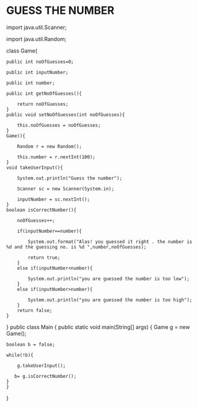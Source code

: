 # GUESS THE NUMBER 
import  java.util.Scanner;

import java.util.Random;

class Game{

    public int noOfGuesses=0;
    
    public int inputNumber;
    
    public int number;
    
    public int getNoOfGuesses(){
    
        return noOfGuesses;
    }
    public void setNoOfGuesses(int noOfGuesses){
    
        this.noOfGuesses = noOfGuesses;
    }
    Game(){
    
        Random r = new Random();
        
        this.number = r.nextInt(100);
    }
    void takeUserInput(){
    
        System.out.println("Guess the number");
        
        Scanner sc = new Scanner(System.in);
        
        inputNumber = sc.nextInt();
    }
    boolean isCorrectNumber(){
    
        noOfGuesses++;
        
        if(inputNumber==number){
        
            System.out.format("Alas! you guessed it right . the number is %d and the guessing no. is %d ",number,noOfGuesses);
            
            return true;
        }
        else if(inputNumber<number){
        
            System.out.println("you are guessed the number is too low");
        }
        else if(inputNumber>number){
        
            System.out.println("you are guessed the number is too high");
        }
        return false;
    }
}
public class Main
{
	public static void main(String[] args) {
	Game g = new Game();
  
	boolean b = false;
  
	while(!b){
  
	    g.takeUserInput();
      
	   b= g.isCorrectNumber();
	}
	}
}
